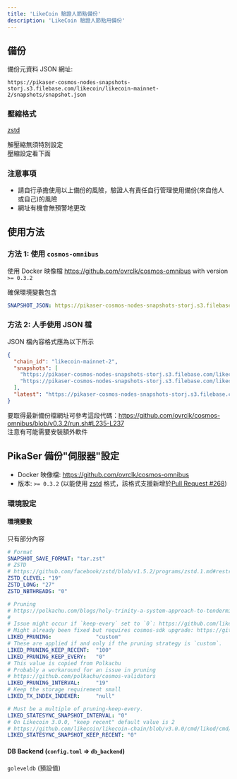 ```yaml
---
title: 'LikeCoin 驗證人節點備份'
description: 'LikeCoin 驗證人節點用備份'
---
```


## 備份
備份元資料 JSON 網址:
```
https://pikaser-cosmos-nodes-snapshots-storj.s3.filebase.com/likecoin/likecoin-mainnet-2/snapshots/snapshot.json
```

### 壓縮格式
[zstd](https://github.com/facebook/zstd)

解壓縮無須特別設定  
壓縮設定看下面  

### 注意事項
- 請自行承擔使用以上備份的風險，驗證人有責任自行管理使用備份(來自他人或自己)的風險
- 網址有機會無預警地更改

## 使用方法

### 方法 1: 使用 `cosmos-omnibus`
使用 Docker 映像檔 https://github.com/ovrclk/cosmos-omnibus with version `>= 0.3.2`

確保環境變數包含
```yaml
SNAPSHOT_JSON: https://pikaser-cosmos-nodes-snapshots-storj.s3.filebase.com/likecoin/likecoin-mainnet-2/snapshots/snapshot.json

```

### 方法 2: 人手使用 JSON 檔
JSON 檔內容格式應為以下所示
```json
{
  "chain_id": "likecoin-mainnet-2",
  "snapshots": [
    "https://pikaser-cosmos-nodes-snapshots-storj.s3.filebase.com/likecoin/likecoin-mainnet-2/snapshots/likecoin-mainnet-2_2022-08-28T23:05:00.tar.zst",
    "https://pikaser-cosmos-nodes-snapshots-storj.s3.filebase.com/likecoin/likecoin-mainnet-2/snapshots/likecoin-mainnet-2_2022-08-29T23:05:00.tar.zst"
  ],
  "latest": "https://pikaser-cosmos-nodes-snapshots-storj.s3.filebase.com/likecoin/likecoin-mainnet-2/snapshots/likecoin-mainnet-2_2022-08-29T23:05:00.tar.zst"
}

```

要取得最新備份檔網址可參考這段代碼：https://github.com/ovrclk/cosmos-omnibus/blob/v0.3.2/run.sh#L235-L237  
注意有可能需要安裝額外軟件


## PikaSer 備份"伺服器"設定
- Docker 映像檔: https://github.com/ovrclk/cosmos-omnibus
- 版本: `>= 0.3.2` (以能使用 [zstd](https://github.com/facebook/zstd) 格式，該格式支援新增於[Pull Request #268](https://github.com/ovrclk/cosmos-omnibus/pull/268))

### 環境設定

#### 環境變數
只有部分內容
```yaml
# Format
SNAPSHOT_SAVE_FORMAT: "tar.zst"
# ZSTD
# https://github.com/facebook/zstd/blob/v1.5.2/programs/zstd.1.md#restricted-usage-of-environment-variables
ZSTD_CLEVEL: "19"
ZSTD_LONG: "27"
ZSTD_NBTHREADS: "0"

# Pruning
# https://polkachu.com/blogs/holy-trinity-a-system-approach-to-tendermint-based-chain-validation
#
# Issue might occur if `keep-every` set to `0`: https://github.com/likecoin/likecoin-chain/issues/40
# Might already been fixed but requires cosmos-sdk upgrade: https://github.com/cosmos/cosmos-sdk/pull/11152
LIKED_PRUNING:              "custom"
# These are applied if and only if the pruning strategy is `custom`.
LIKED_PRUNING_KEEP_RECENT:  "100"
LIKED_PRUNING_KEEP_EVERY:   "0"
# This value is copied from Polkachu
# Probably a workaround for an issue in pruning
# https://github.com/polkachu/cosmos-validators
LIKED_PRUNING_INTERVAL:     "19"
# Keep the storage requirement small
LIKED_TX_INDEX_INDEXER:     "null"

# Must be a multiple of pruning-keep-every.
LIKED_STATESYNC_SNAPSHOT_INTERVAL: "0"
# On Likecoin 3.0.0, "keep recent" default value is 2
# https://github.com/likecoin/likecoin-chain/blob/v3.0.0/cmd/liked/cmd/cmd.go#L147-L148
LIKED_STATESYNC_SNAPSHOT_KEEP_RECENT: "0"

```

#### DB Backend (`config.toml` => `db_backend`)
`goleveldb` (預設值)
